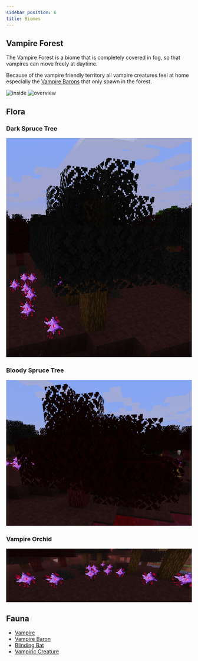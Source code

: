 ```yaml
---
sidebar_position: 6
title: Biomes
---
```


## Vampire Forest
The Vampire Forest is a biome that is completely covered in fog, so that vampires can move freely at daytime.

Because of the vampire friendly territory all vampire creatures feel at home especially the [Vampire Barons](./entities/baron) that only spawn in the forest.

![inside](https://i.ibb.co/0ChZz4M/vampire-forest-inside.png)
![overview](https://i.ibb.co/ZXThVHh/vampire-forest-overview.png)

## Flora
### Dark Spruce Tree

![](../assets/biome/dark_spruce_tree.png)

### Bloody Spruce Tree

![](../assets/biome/bloody_spruce_tree.png)

### Vampire Orchid

![](../assets/biome/vampire_orchids.png)
## Fauna

- [Vampire](./entities/vampire)
- [Vampire Baron](./entities/baron)
- [Blinding Bat](./entities/blinding_bat)
- [Vampiric Creature](./entities/bitten_animal)